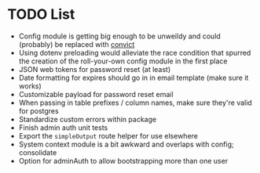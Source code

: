 # TODO List

- Config module is getting big enough to be unweildy and could (probably) be replaced with [convict](https://www.npmjs.com/package/convict)
- Using dotenv preloading would alleviate the race condition that spurred the creation of the roll-your-own config module in the first place
- JSON web tokens for password reset (at least)
- Date formatting for expires should go in in email template (make sure it works)
- Customizable payload for password reset email
- When passing in table prefixes / column names, make sure they're valid for postgres
- Standardize custom errors within package
- Finish admin auth unit tests
- Export the `simpleOutput` route helper for use elsewhere
- System context module is a bit awkward and overlaps with config; consolidate
- Option for adminAuth to allow bootstrapping more than one user

